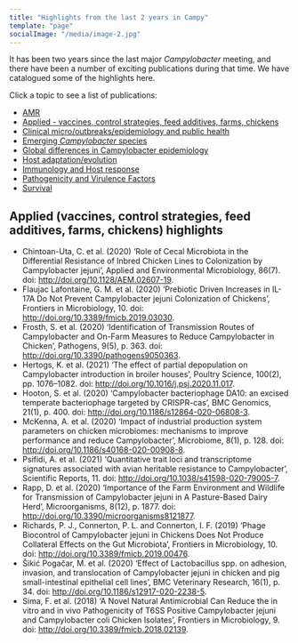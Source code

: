 ```yaml
---
title: "Highlights from the last 2 years in Campy"
template: "page"
socialImage: "/media/image-2.jpg"
---
```

It has been two years since the last major *Campylobacter* meeting, and there have been a number of exciting publications during that time. We have catalogued some of the highlights here. 

Click a topic to see a list of publications:

* [AMR](/pages/literature/amr)
* [Applied - vaccines, control strategies, feed additives, farms, chickens](/pages/literature/applied)
* [Clinical micro/outbreaks/epidemiology and public health](/pages/literature/clinical)
* [Emerging *Campylobacter* species](/pages/literature/emerging)
* [Global differences in Campylobacter epidemiology](/pages/literature/global)
* [Host adaptation/evolution](/pages/literature/evolution)
* [Immunology and Host response](/pages/literature/immunology)
* [Pathogenicity and Virulence Factors](/pages/literature/pathogenicity)
* [Survival](/pages/literature/survival)

## Applied (vaccines, control strategies, feed additives, farms, chickens) highlights
* Chintoan-Uta, C. et al. (2020) ‘Role of Cecal Microbiota in the Differential Resistance of Inbred Chicken Lines to Colonization by Campylobacter jejuni’, Applied and Environmental Microbiology, 86(7). doi: http://doi.org/10.1128/AEM.02607-19.
* Flaujac Lafontaine, G. M. et al. (2020) ‘Prebiotic Driven Increases in IL-17A Do Not Prevent Campylobacter jejuni Colonization of Chickens’, Frontiers in Microbiology, 10. doi: http://doi.org/10.3389/fmicb.2019.03030.
* Frosth, S. et al. (2020) ‘Identification of Transmission Routes of Campylobacter and On-Farm Measures to Reduce Campylobacter in Chicken’, Pathogens, 9(5), p. 363. doi: http://doi.org/10.3390/pathogens9050363.
* Hertogs, K. et al. (2021) ‘The effect of partial depopulation on Campylobacter introduction in broiler houses’, Poultry Science, 100(2), pp. 1076–1082. doi: http://doi.org/10.1016/j.psj.2020.11.017.
* Hooton, S. et al. (2020) ‘Campylobacter bacteriophage DA10: an excised temperate bacteriophage targeted by CRISPR-cas’, BMC Genomics, 21(1), p. 400. doi: http://doi.org/10.1186/s12864-020-06808-3.
* McKenna, A. et al. (2020) ‘Impact of industrial production system parameters on chicken microbiomes: mechanisms to improve performance and reduce Campylobacter’, Microbiome, 8(1), p. 128. doi: http://doi.org/10.1186/s40168-020-00908-8.
* Psifidi, A. et al. (2021) ‘Quantitative trait loci and transcriptome signatures associated with avian heritable resistance to Campylobacter’, Scientific Reports, 11. doi: http://doi.org/10.1038/s41598-020-79005-7.
* Rapp, D. et al. (2020) ‘Importance of the Farm Environment and Wildlife for Transmission of Campylobacter jejuni in A Pasture-Based Dairy Herd’, Microorganisms, 8(12), p. 1877. doi: http://doi.org/10.3390/microorganisms8121877.
* Richards, P. J., Connerton, P. L. and Connerton, I. F. (2019) ‘Phage Biocontrol of Campylobacter jejuni in Chickens Does Not Produce Collateral Effects on the Gut Microbiota’, Frontiers in Microbiology, 10. doi: http://doi.org/10.3389/fmicb.2019.00476.
* Šikić Pogačar, M. et al. (2020) ‘Effect of Lactobacillus spp. on adhesion, invasion, and translocation of Campylobacter jejuni in chicken and pig small-intestinal epithelial cell lines’, BMC Veterinary Research, 16(1), p. 34. doi: http://doi.org/10.1186/s12917-020-2238-5.
* Sima, F. et al. (2018) ‘A Novel Natural Antimicrobial Can Reduce the in vitro and in vivo Pathogenicity of T6SS Positive Campylobacter jejuni and Campylobacter coli Chicken Isolates’, Frontiers in Microbiology, 9. doi: http://doi.org/10.3389/fmicb.2018.02139.
